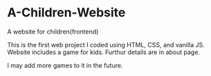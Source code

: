 # A-Children-Website
A website for children(frontend)



This is the first web project I coded using HTML, CSS, and vanilla JS. Website includes a game for kids. Furthur details are in about page.


I may add more games to it in the future.
